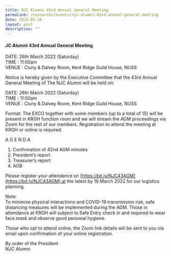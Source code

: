 ```yaml
---
title: NJC Alumni 43rd Annual General Meeting
permalink: /resources/events/njc-alumni-43rd-annual-general-meeting
date: 2022-03-26
layout: post
description: ""
---
```

#### JC Alumni 43rd Annual General Meeting

DATE: 26th March 2022 (Saturday) <br> TIME : 11:00am <br>VENUE : Cluny & Dalvey Room, Kent Ridge Guild House, NUSS

Notice is hereby given by the Executive Committee that the 43rd Annual General Meeting of The NJC Alumni will be held on:

DATE: 26th March 2022 (Saturday)  
TIME : 11:00am  
VENUE : Cluny & Dalvey Room, Kent Ridge Guild House, NUSS

Format: The EXCO together with some members (up to a total of 15) will be present in KRGH function room and we will stream the AGM proceedings via Zoom for the rest of our members. Registration to attend the meeting at KRGH or online is required.

A G E N D A  
1) Confirmation of 42nd AGM minutes  
2) President’s report  
3) Treasurer’s report  
4) AOB

Please register your attendance on [https://bit.ly/NJC43AGM](https://bit.ly/NJC43AGM) at the latest by 19 March 2022 for our logistics planning.

Note:  
To minimise physical interactions and COVID-19 transmission risk, safe distancing measures will be implemented during the AGM. Those in attendance at KRGH will subject to Safe Entry check in and required to wear face mask and observe good personal hygiene.

Those who opt to attend online, the Zoom link details will be sent to you via email upon confirmation of your online registration.

By order of the President  
NJC Alumni
